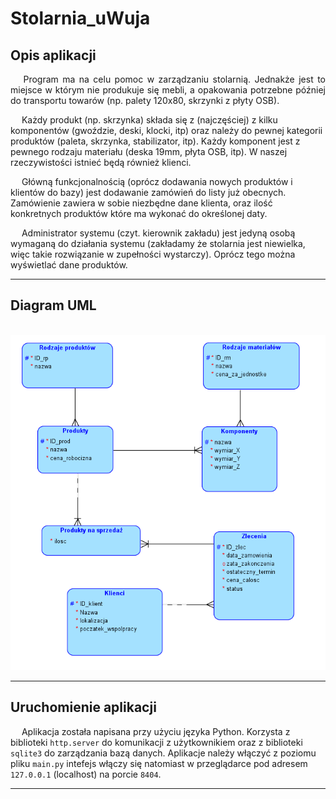 # Stolarnia_uWuja
## Opis aplikacji
<p align="justify">
&emsp; Program ma na celu pomoc w zarządzaniu stolarnią. Jednakże jest to miejsce w którym nie produkuje się mebli, a opakowania potrzebne później do transportu towarów (np. palety 120x80, skrzynki z płyty OSB). 

&emsp; Każdy produkt (np. skrzynka) składa się z (najczęściej) z kilku komponentów (gwoździe, deski, klocki, itp) oraz należy do pewnej kategorii produktów (paleta, skrzynka, stabilizator, itp). Każdy komponent jest z pewnego rodzaju materiału (deska 19mm, płyta OSB, itp). W naszej rzeczywistości istnieć będą również klienci. 

&emsp; Główną funkcjonalnością (oprócz dodawania nowych produktów i klientów do bazy) jest dodawanie zamówień do listy już obecnych. Zamówienie zawiera w sobie niezbędne dane klienta, oraz ilość konkretnych produktów które ma wykonać do określonej daty. 

&emsp; Administrator systemu (czyt. kierownik zakładu) jest jedyną osobą wymaganą do działania systemu (zakładamy że stolarnia jest niewielka, więc takie rozwiązanie w zupełności wystarczy). Oprócz tego można wyświetlać dane produktów.
</p>

___

## Diagram UML
<p align="center">
  <br><img src="Photos/uml.png">
</p>

___

## Uruchomienie aplikacji
&emsp; Aplikacja została napisana przy użyciu języka Python. Korzysta z biblioteki `http.server` do komunikacji z użytkownikiem oraz z biblioteki `sqlite3` do zarządzania bazą danych. Aplikacje należy włączyć z poziomu pliku `main.py` intefejs włączy się natomiast w przeglądarce pod adresem `127.0.0.1` (localhost) na porcie `8404`.

___